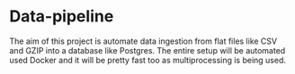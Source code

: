 # Data-pipeline
The aim of this project is automate data ingestion from flat files like CSV and GZIP into a database like Postgres. The entire setup will be automated used Docker and it will be pretty fast too as multiprocessing is being used.
